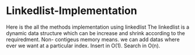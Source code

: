 # Linkedlist-Implementation
Here is the all the methods implementation using linkedlist
The linkedlist is a dynamic data structure which can be increase and shrink according to the requiredment.
Non- contigeus memory means. we can add datas where ever we want at a particular index.
Insert in O(1).
Search in O(n).
